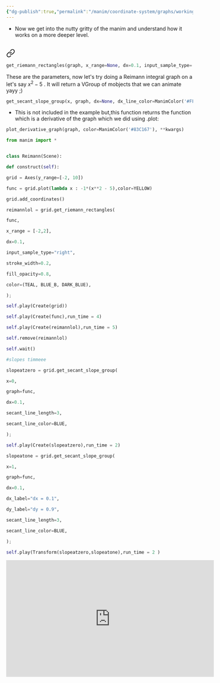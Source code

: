 ```yaml
---
{"dg-publish":true,"permalink":"/manim/coordinate-system/graphs/working-with-graphs-and-integrals/"}
---
```



-  Now we get into the nutty gritty of the manim and understand how it works on a more deeper level.


 ## 
<div class="transclusion internal-embed is-loaded"><a class="markdown-embed-link" href="/manim/coordinate-system/graphs/reimann-integrals-and-slopes/" aria-label="Open link"><svg xmlns="http://www.w3.org/2000/svg" width="24" height="24" viewBox="0 0 24 24" fill="none" stroke="currentColor" stroke-width="2" stroke-linecap="round" stroke-linejoin="round" class="svg-icon lucide-link"><path d="M10 13a5 5 0 0 0 7.54.54l3-3a5 5 0 0 0-7.07-7.07l-1.72 1.71"></path><path d="M14 11a5 5 0 0 0-7.54-.54l-3 3a5 5 0 0 0 7.07 7.07l1.71-1.71"></path></svg></a><div class="markdown-embed">






```python
get_riemann_rectangles(graph, x_range=None, dx=0.1, input_sample_type='left', stroke_width=1, stroke_color=ManimColor('#000000'), fill_opacity=1, color=(ManimColor('#58C4DD'), ManimColor('#83C167')), show_signed_area=True, bounded_graph=None, blend=False, width_scale_factor=1.001)
```
These are the parameters, now let's try doing a Reimann integral graph on a let's say $x^{2}-5$ . It will return a VGroup of mobjects that we can animate yayy ;)

```python
get_secant_slope_group(x, graph, dx=None, dx_line_color=ManimColor('#FFFF00'), dy_line_color=None, dx_label=None, dy_label=None, include_secant_line=True, secant_line_color=ManimColor('#83C167'), secant_line_length=10)
```

- This is not included in the example but,this function returns the function which is a derivative of the graph which we did using .plot:
```python
plot_derivative_graph(graph, color=ManimColor('#83C167'), **kwargs)
```


```python
from manim import *


class Reimann(Scene):

def construct(self):

grid = Axes(y_range=[-2, 10])

func = grid.plot(lambda x : -1*(x**2 - 5),color=YELLOW)

grid.add_coordinates()

reimannlol = grid.get_riemann_rectangles(

func,

x_range = [-2,2],

dx=0.1,

input_sample_type="right",

stroke_width=0.2,

fill_opacity=0.8,

color=(TEAL, BLUE_B, DARK_BLUE),

);

self.play(Create(grid))

self.play(Create(func),run_time = 4)

self.play(Create(reimannlol),run_time = 5)

self.remove(reimannlol)

self.wait()

#slopes timmeee

slopeatzero = grid.get_secant_slope_group(

x=0,

graph=func,

dx=0.1,

secant_line_length=3,

secant_line_color=BLUE,

);

self.play(Create(slopeatzero),run_time = 2)

slopeatone = grid.get_secant_slope_group(

x=1,

graph=func,

dx=0.1,

dx_label="dx = 0.1",

dy_label="dy = 0.9",

secant_line_length=3,

secant_line_color=BLUE,

);

self.play(Transform(slopeatzero,slopeatone),run_time = 2 )
```
<iframe width="560" height="315" src="https://www.youtube.com/embed/w1fr4mYz6Y8?si=9R_QeogYDavapmJb" title="YouTube video player" frameborder="0" allow="accelerometer; autoplay; clipboard-write; encrypted-media; gyroscope; picture-in-picture; web-share" allowfullscreen></iframe> 


</div></div>

